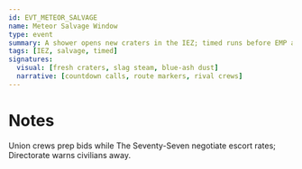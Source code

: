 ```yaml
---
id: EVT_METEOR_SALVAGE
name: Meteor Salvage Window
type: event
summary: A shower opens new craters in the IEZ; timed runs before EMP aftershocks.
tags: [IEZ, salvage, timed]
signatures:
  visual: [fresh craters, slag steam, blue-ash dust]
  narrative: [countdown calls, route markers, rival crews]
---
```


# Notes

Union crews prep bids while The Seventy-Seven negotiate escort rates; Directorate warns civilians away.
